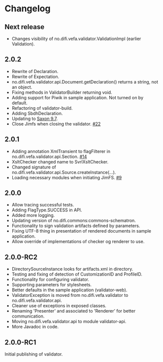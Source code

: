 # Changelog

## Next release

* Changes visibility of no.difi.vefa.validator.ValidationImpl (earlier Validation).

## 2.0.2

* Rewrite of Declaration.
* Rewrite of Expectation.
* no.difi.vefa.validator.api.Document.getDeclaration() returns a string, not an object.
* Fixing methods in ValidatorBuilder returning void.
* Adding support for Piwik in sample application. Not turned on by default.
* Refactoring of validator-build.
* Adding SbdhDeclaration.
* Updating to [Saxon 9.7](http://www.saxonica.com/products/latest.xml#saxon9-7).
* Close Jimfs when closing the validator. [#22](https://github.com/difi/vefa-validator/pull/22)

## 2.0.1

* Adding annotation XmlTransient to flagFilterer in no.difi.vefa.validator.api.Section. [#14](https://github.com/difi/vefa-validator/issues/14)
* XsltChecker changed name to SvrlXsltChecker.
* Changed signature of no.difi.vefa.validator.api.Source.createInstance(...).
* Loading necessary modules when initiating JimFS. [#9](https://github.com/difi/vefa-validator/issues/9)

## 2.0.0

* Allow tracing successful tests.
* Adding FlagType.SUCCESS in API.
* Added more logging.
* Updating version of no.difi.commons:commons-schematron.
* Functionality to sign validation artifacts defined by parameters.
* Fixing UTF-8 thing in presentation of rendered documents in sample application.
* Allow override of implementations of checker og renderer to use.

## 2.0.0-RC2

* DirectorySourceInstance looks for artifacts.xml in directory.
* Testing and fixing of detection of CustomizationID and ProfileID.
* Functionality for configuring validator.
* Supporting parameters for stylesheets.
* Better defaults in the sample application (validator-web).
* ValidatorException is moved from no.difi.vefa.validator to no.difi.vefa.validator.api.
* Cleaner use of exceptions in exposed classes.
* Renaming 'Presenter' and associated to 'Renderer' for better communication. 
* Moving no.difi.vefa.validator.api to module validator-api.
* More Javadoc in code.

## 2.0.0-RC1

Initial publishing of validator.
